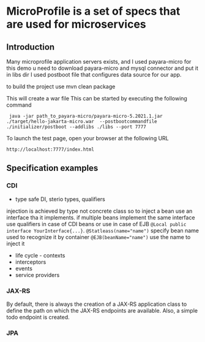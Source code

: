 # MicroProfile is a set of specs that are used for microservices

## Introduction
Many microprofile application servers exists, and I used payara-micro for this demo
u need to download payara-micro
and mysql connector and put it in libs dir
I used postboot file that configures data source for our app.

to build the project use
    mvn clean package

This will create a war file  This can be started by executing the following command

     java -jar path_to_payara-micro/payara-micro-5.2021.1.jar ./target/hello-jakarta-micro.war  --postbootcommandfile ./initializer/postboot --addlibs ./libs --port 7777



To launch the test page, open your browser at the following URL

    http://localhost:7777/index.html  



## Specification examples

### CDI
* type safe DI, sterio types, qualifiers


injection is achieved by type not concrete class so to inject a bean
  use an interface tha it implements.
  if multiple beans implement the same interface use
  qualifiers in case of CDI beans 
  or use in case of EJB
  `@Local public interface YourInterface{...}`.
  `@Statleass(name="name")`  specify bean name used to recognize it by container
  `@EJB(beanName="name")` use the name to inject it
  
* life cycle - contexts
* interceptors
* events
* service providers

### JAX-RS
By default, there is always the creation of a JAX-RS application class to define the path on which the JAX-RS endpoints are available.
Also, a simple todo endpoint is created.

### JPA








